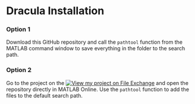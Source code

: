 # **Dracula Installation**

### Option 1
 Download this GitHub repository and call the `pathtool` function from the MATLAB command window to save everything in the folder to the search path.

### Option 2
Go to the project on the [![View my project on File Exchange](https://www.mathworks.com/matlabcentral/images/matlab-file-exchange.svg)](https://www.mathworks.com/matlabcentral/fileexchange/157951) and open the repository directly in MATLAB Online. Use the `pathtool` function to add the files to the default search path.